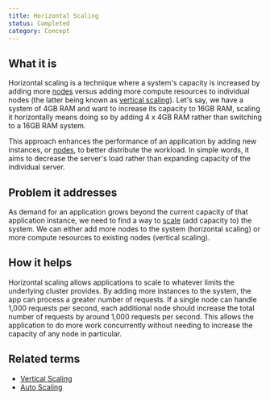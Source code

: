 ```yaml
---
title: Horizontal Scaling
status: Completed
category: Concept
---
```


## What it is

Horizontal scaling is a technique where a system's capacity is increased by adding more [nodes](/nodes/) versus adding more compute resources to individual nodes (the latter being known as [vertical scaling](/vertical_scaling/)). Let's say, we have a system of 4GB RAM and want to increase its capacity to 16GB RAM, scaling it horizontally means doing so by adding 4 x 4GB RAM rather than switching to a 16GB RAM system.

This approach enhances the performance of an application by adding new instances, or [nodes](/nodes/), to better distribute the workload. In simple words, it aims to decrease the server's load rather than expanding capacity of the individual server.

## Problem it addresses

As demand for an application grows beyond the current capacity of that application instance, we need to find a way to [scale](/scalability/) (add capacity to) the system. We can either add more nodes to the system (horizontal scaling) or more compute resources to existing nodes (vertical scaling).

## How it helps

Horizontal scaling allows applications to scale to whatever limits the underlying cluster provides. By adding more instances to the system, the app can process a greater number of requests. If a single node can handle 1,000 requests per second, each additional node should increase the total number of requests by around 1,000 requests per second. This allows the application to do more work concurrently without needing to increase the capacity of any node in particular.

## Related terms
* [Vertical Scaling](/vertical_scaling/)
* [Auto Scaling](/auto_scaling/)
